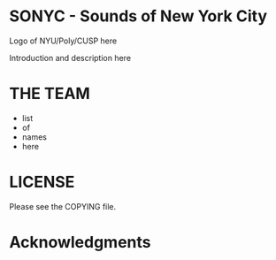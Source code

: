 SONYC - Sounds of New York City
===============================

Logo of NYU/Poly/CUSP here

Introduction and description here

THE TEAM
========
*  list
*  of
*  names
*  here

LICENSE
=======

Please see the COPYING file.


Acknowledgments
===============
